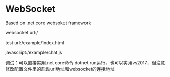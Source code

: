 # WebSocket
Based on .net core websoket framework

websocket url:/

test url:/example/index.html

javascript:/example/chat.js

调试：可以直接实用.net core命令 dotnet run运行，也可以实用vs2017，但注意修改配置文件里的启动url地址和websocket的连接地址
